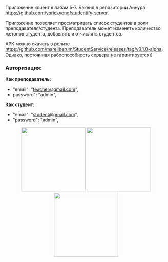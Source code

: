 Приложение клиент к лабам 5-7. Бэкенд в репозитории Айнура https://github.com/yorickyeng/studentify-server.

Приложение позволяет просматривать список студентов в роли преподавателя/студента. Преподаватель может изменять количество жетонов студента, 
добавлять и отчислять студентов. 

APK можно скачать в релизе https://github.com/mareliberum/StudentService/releases/tag/v0.1.0-alpha. Однако, постоянная рабоспособность сервера не гарантируется))

### Авторизация: ###

**Как преподаватель:**
 - "email": "teacher@gmail.com",
 - password": "admin",

**Как студент:**
 - "email": "student@gmail.com",
 - "password": "admin",   

<div align="center">
   <img src="https://github.com/user-attachments/assets/8a40962e-1414-4557-96ab-b76c463c00eb" width="200"/>
  <img src="https://github.com/user-attachments/assets/a974690a-55be-41bd-bd4c-77301ee328ed" width="200"/>
  <img src="https://github.com/user-attachments/assets/d6259e23-759b-4dd1-9a43-30d558c77383" width="200"/>
</div>
